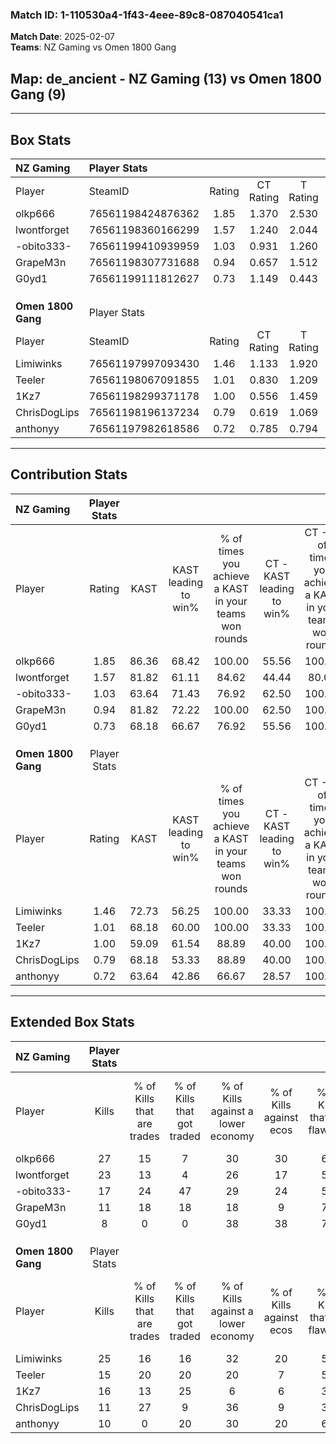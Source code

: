 ### Match ID: 1-110530a4-1f43-4eee-89c8-087040541ca1  
**Match Date**: 2025-02-07  
**Teams**: NZ Gaming vs Omen 1800 Gang  

## **Map**: de_ancient - NZ Gaming (13) vs Omen 1800 Gang (9)  
---  

## Box Stats  

| **NZ Gaming**      | Player Stats      |        |           |          |       |       |       |         |        |      |     |
| :- | :- | :-: | :-: | :-: | :-: | :-: | :-: | :-: | :-: | :-: | :-: |
| Player             | SteamID           | Rating | CT Rating | T Rating | KAST  |  ADR  | Kills | Assists | Deaths | K/D  | HS% |
| olkp666            | 76561198424876362 |  1.85  |   1.370   |  2.530   | 86.36 | 118.2 |  27   |    7    |   13   | 2.08 | 40  |
| lwontforget        | 76561198360166299 |  1.57  |   1.240   |  2.044   | 81.82 | 99.1  |  23   |    7    |   14   | 1.64 | 56  |
| -obito333-         | 76561199410939959 |  1.03  |   0.931   |  1.260   | 63.64 | 74.0  |  17   |    3    |   17   | 1.00 | 29  |
| GrapeM3n           | 76561198307731688 |  0.94  |   0.657   |  1.512   | 81.82 | 59.6  |  11   |   10    |   16   | 0.69 | 45  |
| G0yd1              | 76561199111812627 |  0.73  |   1.149   |  0.443   | 68.18 | 69.9  |   8   |    9    |   17   | 0.47 | 50  |
|                    |                   |        |           |          |       |       |       |         |        |      |     |
|                    |                   |        |           |          |       |       |       |         |        |      |     |
|                    |                   |        |           |          |       |       |       |         |        |      |     |
| **Omen 1800 Gang** | Player Stats      |        |           |          |       |       |       |         |        |      |     |
| Player             | SteamID           | Rating | CT Rating | T Rating | KAST  |  ADR  | Kills | Assists | Deaths | K/D  | HS% |
| Limiwinks          | 76561197997093430 |  1.46  |   1.133   |  1.920   | 72.73 | 100.3 |  25   |    1    |   18   | 1.39 | 40  |
| Teeler             | 76561198067091855 |  1.01  |   0.830   |  1.209   | 68.18 | 80.6  |  15   |    4    |   17   | 0.88 | 53  |
| 1Kz7               | 76561198299371178 |  1.00  |   0.556   |  1.459   | 59.09 | 80.2  |  16   |    2    |   16   | 1.00 | 62  |
| ChrisDogLips       | 76561198196137234 |  0.79  |   0.619   |  1.069   | 68.18 | 61.1  |  11   |    8    |   18   | 0.61 | 45  |
| anthonyy           | 76561197982618586 |  0.72  |   0.785   |  0.794   | 63.64 | 58.2  |  10   |    5    |   17   | 0.59 | 40  |
---  

## Contribution Stats  

| **NZ Gaming**      | Player Stats |       |                      |                                                        |                           |                                                             |                          |                                                            |
| :- | :-: | :-: | :-: | :-: | :-: | :-: | :-: | :-: |
| Player             |    Rating    | KAST  | KAST leading to win% | % of times you achieve a KAST in your teams won rounds | CT - KAST leading to win% | CT - % of times you achieve a KAST in your teams won rounds | T - KAST leading to win% | T - % of times you achieve a KAST in your teams won rounds |
| olkp666            |     1.85     | 86.36 |        68.42         |                         100.00                         |           55.56           |                           100.00                            |          80.00           |                           100.00                           |
| lwontforget        |     1.57     | 81.82 |        61.11         |                         84.62                          |           44.44           |                            80.00                            |          77.78           |                           87.50                            |
| -obito333-         |     1.03     | 63.64 |        71.43         |                         76.92                          |           62.50           |                           100.00                            |          83.33           |                           62.50                            |
| GrapeM3n           |     0.94     | 81.82 |        72.22         |                         100.00                         |           62.50           |                           100.00                            |          80.00           |                           100.00                           |
| G0yd1              |     0.73     | 68.18 |        66.67         |                         76.92                          |           55.56           |                           100.00                            |          83.33           |                           62.50                            |
|                    |              |       |                      |                                                        |                           |                                                             |                          |                                                            |
|                    |              |       |                      |                                                        |                           |                                                             |                          |                                                            |
|                    |              |       |                      |                                                        |                           |                                                             |                          |                                                            |
| **Omen 1800 Gang** | Player Stats |       |                      |                                                        |                           |                                                             |                          |                                                            |
| Player             |    Rating    | KAST  | KAST leading to win% | % of times you achieve a KAST in your teams won rounds | CT - KAST leading to win% | CT - % of times you achieve a KAST in your teams won rounds | T - KAST leading to win% | T - % of times you achieve a KAST in your teams won rounds |
| Limiwinks          |     1.46     | 72.73 |        56.25         |                         100.00                         |           33.33           |                           100.00                            |          70.00           |                           100.00                           |
| Teeler             |     1.01     | 68.18 |        60.00         |                         100.00                         |           33.33           |                           100.00                            |          77.78           |                           100.00                           |
| 1Kz7               |     1.00     | 59.09 |        61.54         |                         88.89                          |           40.00           |                           100.00                            |          75.00           |                           85.71                            |
| ChrisDogLips       |     0.79     | 68.18 |        53.33         |                         88.89                          |           40.00           |                           100.00                            |          60.00           |                           85.71                            |
| anthonyy           |     0.72     | 63.64 |        42.86         |                         66.67                          |           28.57           |                           100.00                            |          57.14           |                           57.14                            |
---  

## Extended Box Stats  

| **NZ Gaming**      | Player Stats |                            |                            |                                    |                         |                              |                                 |        |                             |                                     |                          |                               |                            |
| :- | :-: | :-: | :-: | :-: | :-: | :-: | :-: | :-: | :-: | :-: | :-: | :-: | :-: |
| Player             |    Kills     | % of Kills that are trades | % of Kills that got traded | % of Kills against a lower economy | % of Kills against ecos | % of Kills that are flawless | % of Kills that are close duels | Deaths | % of Deaths that get traded | % of Deaths against a lower economy | % of Deaths against ecos | % of Deaths that are flawless | % of Deaths that are close |
| olkp666            |      27      |             15             |             7              |                 30                 |           30            |              67              |                4                |   13   |             15              |                  8                  |            0             |              31               |             8              |
| lwontforget        |      23      |             13             |             4              |                 26                 |           17            |              57              |                9                |   14   |              7              |                 14                  |            7             |              43               |             14             |
| -obito333-         |      17      |             24             |             47             |                 29                 |           24            |              59              |                0                |   17   |             12              |                 12                  |            6             |              65               |             6              |
| GrapeM3n           |      11      |             18             |             18             |                 18                 |            9            |              73              |                9                |   16   |             25              |                 13                  |            6             |              50               |             6              |
| G0yd1              |      8       |             0              |             0              |                 38                 |           38            |              75              |                0                |   17   |             29              |                 12                  |            6             |              53               |             18             |
|                    |              |                            |                            |                                    |                         |                              |                                 |        |                             |                                     |                          |                               |                            |
|                    |              |                            |                            |                                    |                         |                              |                                 |        |                             |                                     |                          |                               |                            |
|                    |              |                            |                            |                                    |                         |                              |                                 |        |                             |                                     |                          |                               |                            |
| **Omen 1800 Gang** | Player Stats |                            |                            |                                    |                         |                              |                                 |        |                             |                                     |                          |                               |                            |
| Player             |    Kills     | % of Kills that are trades | % of Kills that got traded | % of Kills against a lower economy | % of Kills against ecos | % of Kills that are flawless | % of Kills that are close duels | Deaths | % of Deaths that get traded | % of Deaths against a lower economy | % of Deaths against ecos | % of Deaths that are flawless | % of Deaths that are close |
| Limiwinks          |      25      |             16             |             16             |                 32                 |           20            |              56              |                8                |   18   |             22              |                 22                  |            6             |              61               |             6              |
| Teeler             |      15      |             20             |             20             |                 20                 |            7            |              53              |                7                |   17   |              6              |                 18                  |            0             |              47               |             12             |
| 1Kz7               |      16      |             13             |             25             |                 6                  |            6            |              31              |               13                |   16   |             13              |                 25                  |            13            |              63               |             0              |
| ChrisDogLips       |      11      |             27             |             9              |                 36                 |            9            |              36              |               18                |   18   |             17              |                 22                  |            6             |              72               |             6              |
| anthonyy           |      10      |             0              |             20             |                 30                 |           20            |              60              |               10                |   17   |             18              |                 18                  |            0             |              76               |             0              |
